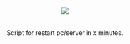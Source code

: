 <!DOCTYPE HTML>
<html>
  <body>
  <head>
  <center><i><img src="https://www.python.org/static/apple-touch-icon-72x72-precomposed.png"></i></center>
  </head>
  <br>
  <br>
  <body>
    <center>Script for restart pc/server in x minutes.
    </center>
   </body>
  </html>
